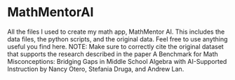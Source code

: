 # MathMentorAI
All the files I used to create my math app, MathMentor AI. This includes the data files, the python scripts, and the original data.
Feel free to use anything useful you find here.
NOTE: Make sure to correctly cite the original dataset that supports the research described in the paper A Benchmark for Math Misconceptions: Bridging Gaps in Middle School Algebra with AI-Supported Instruction by Nancy Otero, Stefania Druga, and Andrew Lan.
